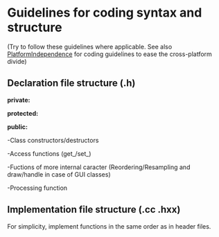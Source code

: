 # Guidelines for coding syntax and structure #

(Try to follow these guidelines where applicable. See also [PlatformIndependence](PlatformIndependence.md) for coding guidelines to ease the cross-platform divide)

## Declaration file structure (.h) ##

**private:**

**protected:**

**public:**

-Class constructors/destructors

-Access functions (get_/set_)

-Fuctions of more internal caracter (Reordering/Resampling and draw/handle in case of GUI classes)

-Processing function

## Implementation file structure (.cc .hxx) ##
For simplicity, implement functions in the same order as in header files.

